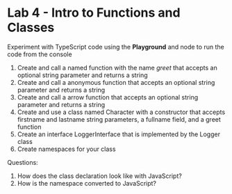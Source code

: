 # Lab 4 - Intro to Functions and Classes

Experiment with TypeScript code using the **Playground** and node to run the code from the console

1. Create and call a named function with the name *greet* that accepts an optional string parameter and returns a string
2. Create and call a anonymous function that accepts an optional string parameter and returns a string
3. Create and call a arrow function that accepts an optional string parameter and returns a string
4. Create and use a class named Character with a constructor that accepts firstname and lastname string parameters, a fullname field, and a greet function
5. Create an interface LoggerInterface that is implemented by the Logger class
6. Create namespaces for your class

Questions:

1. How does the class declaration look like with JavaScript?
2. How is the namespace converted to JavaScript?
